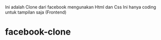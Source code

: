 Ini adalah Clone dari facebook mengunakan Html dan Css
Ini hanya coding untuk tampilan saja (Frontend)

# facebook-clone
